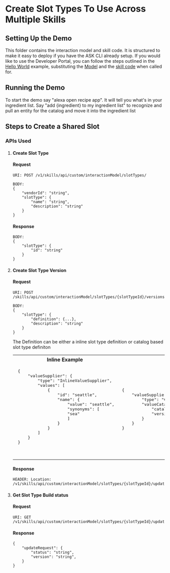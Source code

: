# Create Slot Types To Use Across Multiple Skills

## Setting Up the Demo
This folder contains the interaction model and skill code.  It is structured to make it easy to deploy if you have the ASK CLI already setup.  If you would like to use the Developer Portal, you can follow the steps outlined in the [Hello World](https://github.com/alexa/skill-sample-nodejs-hello-world) example, substituting the [Model](./models/en-US.json) and the [skill code](./lambda/custom/index.js) when called for.


## Running the Demo
To start the demo say "alexa open recipe app".  It will tell you what's in your ingredient list.  Say "add {ingredient} to my ingredient list" to recognize and pull an entity for the catalog and move it into the ingredient list

## Steps to Create a Shared Slot

### APIs Used

1. #### **Create Slot Type**

    #### Request

    ```
    URI: POST /v1/skills/api/custom/interactionModel/slotTypes/

    BODY:
    {
        "vendorId": "string",
        "slotType": {
            "name": "string",
            "description": "string"
        }
    }

    ```

    #### Response
        
    ```
    BODY:
    {
        "slotType": {
            "id": "string"
        }
    }
    ```

1. #### **Create Slot Type Version**

    #### Request

    ```
    URI: POST /skills/api/custom/interactionModel/slotTypes/{slotTypeId}/versions

    BODY:
    {
        "slotType": {
            "definition": {...},
            "description": "string"
        }
    }
    ```

    The Definition can be either a inline slot type definition or catalog based slot type definiton
    <table>
    <tr>
    <th>
    Inline Example
    </th>
    <th>
    Catalog Based Example
    </th>
    </tr>

    <tr>
    <td>
    <pre>
    {
        "valueSupplier": {
            "type": "InlineValueSupplier",
            "values": [
                {
                    "id": "seattle",
                    "name": {
                        "value": "seattle",
                        "synonyms": [
                        "sea"
                        ]
                    }
                }
            ]
        }
    }

    </pre>
    </td>
    <td>
    <pre>
    {
        "valueSupplier": {
            "type": "CatalogValueSupplier",
            "valueCatalog": {
                "catalogId": "amzn1.ask.interactionModel.catalog.123",
                "version": "string"
            }
        }
    }
    </pre>
    </td>
    </tr>
    </table>


    #### Response
        
    ```
    HEADER: Location: /v1/skills/api/custom/interactionModel/slotTypes/{slotTypeId}/updateRequest/{updateRequestId}
    ```

1. #### **Get Slot Type Build status**

    #### Request

    ```
    URI: GET /v1/skills/api/custom/interactionModel/slotTypes/{slotTypeId}/updateRequest/{updateRequestId}
    ```

    #### Response
        
    ```
    {
        "updateRequest": {
            "status": "string",
            "version": "string",
        }
    }
    ```



 

